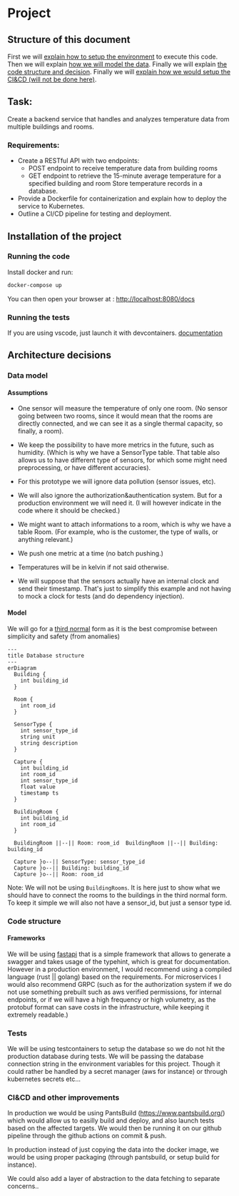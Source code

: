 # Project
## Structure of this document
First we will [explain how to setup the environment](#installation-of-the-project) to execute this code.
Then we will explain [how we will model the data](#data-model).
Finally we will explain [the code structure and decision](#code-structure).
Finally we will [explain how we would setup the CI&CD (will not be done here)](#cicd-and-other-improvements).


## Task:
Create a backend service that handles and analyzes temperature data from multiple buildings and rooms.
### Requirements:

* Create a RESTful API with two endpoints:
  * POST endpoint to receive temperature data from building rooms
  * GET endpoint to retrieve the 15-minute average temperature for a specified building and room
    Store temperature records in a database.
* Provide a Dockerfile for containerization and explain how to deploy the service to Kubernetes.
* Outline a CI/CD pipeline for testing and deployment.



## Installation of the project
### Running the code
Install docker and run:

```bash
docker-compose up
```
You can then open your browser at : [http://localhost:8080/docs](http://localhost:8080/docs)


### Running the tests
If you are using vscode, just launch it with devcontainers.
[documentation](https://code.visualstudio.com/docs/devcontainers/containers#_reopen-folder-in-container)



## Architecture decisions
### Data model
#### Assumptions
* One sensor will measure the temperature of only one room. (No sensor going between two rooms, since it would mean that the rooms are directly connected, and we can see it as a single thermal capacity, so finally, a room).
* We keep the possibility to have more metrics in the future, such as humidity. (Which is why we have a SensorType table. That table also allows us to have different type of sensors, for which some might need preprocessing, or have different accuracies).

* For this prototype we will ignore data pollution (sensor issues, etc).
* We will also ignore the authorization&authentication system. But for a production environment we will need it. (I will however indicate in the code where it should be checked.)

* We might want to attach informations to a room, which is why we have a table Room. (For example, who is the customer, the type of walls, or anything relevant.)

* We push one metric at a time (no batch pushing.)

* Temperatures will be in kelvin if not said otherwise.

* We will suppose that the sensors actually have an internal clock and send their timestamp. That's just to simplify this example and not having to mock a clock for tests (and do dependency injection).

#### Model
We will go for a [third normal](https://en.wikipedia.org/wiki/Third_normal_form) form as it is the best compromise between simplicity and safety (from anomalies)
```mermaid
---
title Database structure
---
erDiagram
  Building {
    int building_id
  }

  Room {
    int room_id
  }

  SensorType {
    int sensor_type_id
    string unit
    string description
  }

  Capture {
    int building_id
    int room_id
    int sensor_type_id
    float value
    timestamp ts
  }

  BuildingRoom {
    int building_id
    int room_id
  }

  BuildingRoom ||--|| Room: room_id  BuildingRoom ||--|| Building: building_id

  Capture }o--|| SensorType: sensor_type_id
  Capture }o--|| Building: building_id
  Capture }o--|| Room: room_id
```

Note: We will not be using `BuildingRooms`. It is here just to show what we should have to connect the rooms to the buildings in the third normal form.
To keep it simple we will also not have a sensor_id, but just a sensor type id.


### Code structure
#### Frameworks
We will be using [fastapi](https://fastapi.tiangolo.com/) that is a simple framework that allows to generate a swagger and takes usage of the typehint, which is great for documentation.
However in a production environment, I would recommend using a compiled language (rust || golang) based on the requirements. For microservices I would also recommend GRPC (such as for the authorization system if we do not use something prebuilt such as aws verified permissions, for internal endpoints, or if we will have a high frequency or high volumetry, as the protobuf format can save costs in the infrastructure, while keeping it extremely readable.)

### Tests
We will be using testcontainers to setup the database so we do not hit the production database during tests. We will be passing the database connection string in the environment variables for this project. Though it could rather be handled by a secret manager (aws for instance) or through kubernetes secrets etc...







### CI&CD and other improvements
In production we would be using PantsBuild (https://www.pantsbuild.org/) which would allow us to easilly build and deploy, and also launch tests based on the affected targets.
We would then be running it on our github pipeline through the github actions on commit & push.

In production instead of just copying the data into the docker image, we would be using proper packaging (through pantsbuild, or setup build for instance).

We could also add a layer of abstraction to the data fetching to separate concerns..
